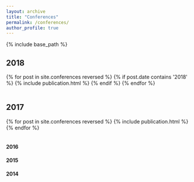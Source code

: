 ```yaml
---
layout: archive
title: "Conferences"
permalink: /conferences/
author_profile: true
---
```


<!-- {% if site.author.googlescholar %}
  You can also find my articles on <u><a href="{{author.googlescholar}}">my Google Scholar profile</a>.</u>
{% endif %} -->

{% include base_path %}

## 2018

<table>
{% for post in site.conferences reversed %}
  {% if post.date contains '2018' %}
      <tr>{% include publication.html %}</tr>
  {% endif %}
{% endfor %}
</table>

## 2017

<table>
{% for post in site.conferences reversed %}
  <tr>{% include publication.html %}</tr>
{% endfor %}
</table>

#### 2016
#### 2015
#### 2014